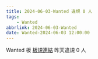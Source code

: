 ```yaml
---
title: 2024-06-03-Wanted 違規 0 人
tags:
    - Wanted
abbrlink: 2024-06-03-Wanted
date: Wanted-2024-06-03 12:00:00
---
```

Wanted 板 [板規連結](https://www.ptt.cc/bbs/Wanted/M.1608829773.A.D3B.html)
昨天違規 0 人
